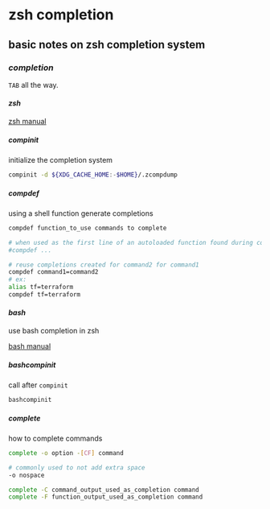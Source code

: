 # zsh completion

## basic notes on zsh completion system

### _completion_

`TAB` all the way.

#### _zsh_

[zsh manual](http://zsh.sourceforge.net/Doc/Release/Completion-System.html)

##### _compinit_

initialize the completion system

```sh
compinit -d ${XDG_CACHE_HOME:-$HOME}/.zcompdump
```

##### _compdef_

using a shell function generate completions

```sh
compdef function_to_use commands to complete

# when used as the first line of an autoloaded function found during compinit
#compdef ...

# reuse completions created for command2 for command1
compdef command1=command2
# ex:
alias tf=terraform
compdef tf=terraform
```

#### _bash_

use bash completion in zsh

[bash manual](https://www.gnu.org/software/bash/manual/html_node/Programmable-Completion-Builtins.html)

##### _bashcompinit_

call after `compinit`

```sh
bashcompinit
```

##### _complete_

how to complete commands

```sh
complete -o option -[CF] command

# commonly used to not add extra space
-o nospace

complete -C command_output_used_as_completion command
complete -F function_output_used_as_completion command
```
